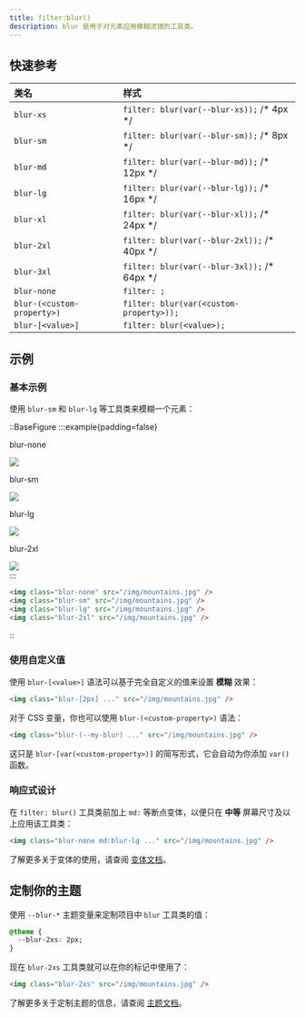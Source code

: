 ```yaml
---
title: filter:blur()
description: blur 是用于对元素应用模糊滤镜的工具类。
---
```


## 快速参考

| 类名        | 样式                                  |
| :---------- | :------------------------------------ |
| `blur-xs`   | `filter: blur(var(--blur-xs));` /\* 4px */ |
| `blur-sm`   | `filter: blur(var(--blur-sm));` /* 8px */ |
| `blur-md`   | `filter: blur(var(--blur-md));` /* 12px */|
| `blur-lg`   | `filter: blur(var(--blur-lg));` /* 16px */|
| `blur-xl`   | `filter: blur(var(--blur-xl));` /* 24px */|
| `blur-2xl`  | `filter: blur(var(--blur-2xl));` /* 40px */|
| `blur-3xl`  | `filter: blur(var(--blur-3xl));` /* 64px \*/|
| `blur-none` | `filter: ;`                         |
| `blur-(<custom-property>)` | `filter: blur(var(<custom-property>));` |
| `blur-[<value>]` | `filter: blur(<value>);`              |

## 示例

### 基本示例

使用 `blur-sm` 和 `blur-lg` 等工具类来模糊一个元素：

::BaseFigure
:::example{padding=false}
<div class="flex scroll-p-8 overflow-scroll sm:block sm:overflow-visible">
  <div
    class="flex shrink-0 items-center justify-around gap-12 p-8 font-mono font-bold sm:gap-4"
  >
    <div class="flex shrink-0 flex-col items-center">
      <p
        class="mb-3 text-center font-mono text-xs font-medium text-gray-500 dark:text-gray-400"
      >
        blur-none
      </p>
      <div class="relative blur-none">
        <img
          class="size-24 rounded-lg object-cover"
          src="https://images.unsplash.com/photo-1554629947-334ff61d85dc?ixid=MnwxMjA3fDB8MHxwaG90by1wYWdlfHx8fGVufDB8fHx8&ixlib=rb-1.2.1&auto=format&fit=crop&w=1000&h=1000&q=90"
        />
        <div
          class="absolute inset-0 rounded-lg ring-1 ring-black/10 ring-inset"
        ></div>
      </div>
    </div>
    <div class="flex shrink-0 flex-col items-center">
      <p
        class="mb-3 text-center font-mono text-xs font-medium text-gray-500 dark:text-gray-400"
      >
        blur-sm
      </p>
      <div class="relative blur-sm">
        <img
          class="size-24 rounded-lg object-cover"
          src="https://images.unsplash.com/photo-1554629947-334ff61d85dc?ixid=MnwxMjA3fDB8MHxwaG90by1wYWdlfHx8fGVufDB8fHx8&ixlib=rb-1.2.1&auto=format&fit=crop&w=1000&h=1000&q=90"
        />
        <div
          class="absolute inset-0 rounded-lg ring-1 ring-black/10 ring-inset"
        ></div>
      </div>
    </div>
    <div class="flex shrink-0 flex-col items-center">
      <p
        class="mb-3 text-center font-mono text-xs font-medium text-gray-500 dark:text-gray-400"
      >
        blur-lg
      </p>
      <div class="relative blur-lg">
        <img
          class="size-24 rounded-lg object-cover"
          src="https://images.unsplash.com/photo-1554629947-334ff61d85dc?ixid=MnwxMjA3fDB8MHxwaG90by1wYWdlfHx8fGVufDB8fHx8&ixlib=rb-1.2.1&auto=format&fit=crop&w=1000&h=1000&q=90"
        />
        <div
          class="absolute inset-0 rounded-lg ring-1 ring-black/10 ring-inset"
        ></div>
      </div>
    </div>
    <div class="flex shrink-0 flex-col items-center">
      <p
        class="mb-3 text-center font-mono text-xs font-medium text-gray-500 dark:text-gray-400"
      >
        blur-2xl
      </p>
      <div class="relative blur-2xl">
        <img
          class="size-24 rounded-lg object-cover"
          src="https://images.unsplash.com/photo-1554629947-334ff61d85dc?ixid=MnwxMjA3fDB8MHxwaG90by1wYWdlfHx8fGVufDB8fHx8&ixlib=rb-1.2.1&auto=format&fit=crop&w=1000&h=1000&q=90"
        />
        <div
          class="absolute inset-0 rounded-lg ring-1 ring-black/10 ring-inset"
        ></div>
      </div>
    </div>
  </div>
</div>
:::

```html
<img class="blur-none" src="/img/mountains.jpg" />
<img class="blur-sm" src="/img/mountains.jpg" />
<img class="blur-lg" src="/img/mountains.jpg" />
<img class="blur-2xl" src="/img/mountains.jpg" />
```
::

### 使用自定义值

使用 `blur-[<value>]` 语法可以基于完全自定义的值来设置 **模糊** 效果：

```html
<img class="blur-[2px] ..." src="/img/mountains.jpg" />
```

对于 CSS 变量，你也可以使用 `blur-(<custom-property>)` 语法：

```html
<img class="blur-(--my-blur) ..." src="/img/mountains.jpg" />
```

这只是 `blur-[var(<custom-property>)]` 的简写形式，它会自动为你添加 `var()` 函数。

### 响应式设计

在 `filter: blur()` 工具类前加上 `md:` 等断点变体，以便只在 **中等** 屏幕尺寸及以上应用该工具类：

```html
<img class="blur-none md:blur-lg ..." src="/img/mountains.jpg" />
```

了解更多关于变体的使用，请查阅 [变体文档](https://tailwindcss.com/docs/hover-focus-and-other-states%23variants)。

## 定制你的主题

使用 `--blur-*` 主题变量来定制项目中 `blur` 工具类的值：

```css
@theme {
  --blur-2xs: 2px;
}
```

现在 `blur-2xs` 工具类就可以在你的标记中使用了：

```html
<img class="blur-2xs" src="/img/mountains.jpg" />
```

了解更多关于定制主题的信息，请查阅 [主题文档](https://tailwindcss.com/docs/theme)。
